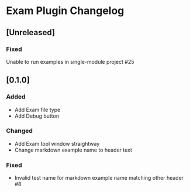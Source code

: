 <!-- Keep a Changelog guide -> https://keepachangelog.com -->

# Exam Plugin Changelog

## [Unreleased]
### Fixed
Unable to run examples in single-module project #25

## [0.1.0]
### Added
- Add Exam file type
- Add Debug button

### Changed
- Add Exam tool window straightway
- Change markdown example name to header text

### Fixed
- Invalid test name for markdown example name matching other header #8

